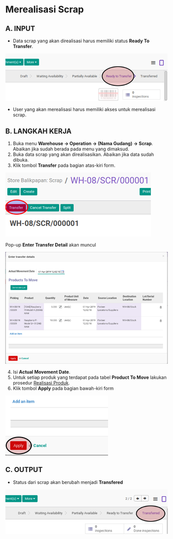 # Merealisasi Scrap

## A. INPUT

* Data scrap yang akan direalisasi harus memiliki status **Ready To Transfer**.

![](../../img/scrap/status-ready-to-transfer.png)

* User yang akan merealisasi harus memiliki akses untuk merealisasi scrap.

## B. LANGKAH KERJA

1. Buka menu **Warehouse -> Operation -> (Nama Gudang) -> Scrap**. Abaikan jika sudah berada
pada menu yang dimaksud.
2. Buka data scrap yang akan direalisasikan. Abaikan jika data sudah dibuka.
3. Klik tombol **Transfer** pada bagian atas-kiri form.

![](../../img/scrap/tombol-transfer.png)

Pop-up **Enter Transfer Detail** akan muncul

![](../../img/scrap/pop-up-enter-transfer-detail.png)

4. Isi **Actual Movement Date**.
5. <a name="l5">Untuk</a> setiap produk yang terdapat pada tabel **Product To Move** lakukan prosedur [Realisasi Produk](./transfer-produk.md).
6. Klik tombol **Apply** pada bagian bawah-kiri form

![](../../img/scrap/tombol-apply-transfer-detail.png)

## C. OUTPUT

* Status dari scrap akan berubah menjadi **Transfered**

![](../../img/scrap/status-transfered.png)
